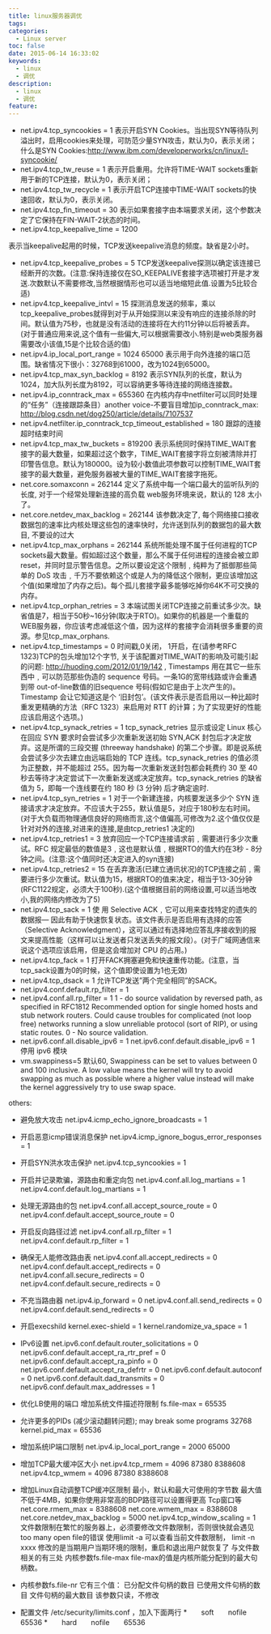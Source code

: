 ```yaml
---
title: linux服务器调优
tags:
categories:
  - Linux server
toc: false
date: 2015-06-14 16:33:02
keywords:
  - linux
  - 调优
description:
  - linux
  - 调优
feature:
---
```


* net.ipv4.tcp_syncookies = 1
表示开启SYN Cookies。当出现SYN等待队列溢出时，启用cookies来处理，可防范少量SYN攻击，默认为0，表示关闭；什么是SYN Cookies:http://www.ibm.com/developerworks/cn/linux/l-syncookie/
* net.ipv4.tcp_tw_reuse = 1
表示开启重用。允许将TIME-WAIT sockets重新用于新的TCP连接，默认为0，表示关闭；
* net.ipv4.tcp_tw_recycle = 1
表示开启TCP连接中TIME-WAIT sockets的快速回收，默认为0，表示关闭。
* net.ipv4.tcp_fin_timeout = 30
表示如果套接字由本端要求关闭，这个参数决定了它保持在FIN-WAIT-2状态的时间。
* net.ipv4.tcp_keepalive_time = 1200
<!-- more -->
表示当keepalive起用的时候，TCP发送keepalive消息的频度。缺省是2小时。
* net.ipv4.tcp_keepalive_probes = 5
TCP发送keepalive探测以确定该连接已经断开的次数。(注意:保持连接仅在SO_KEEPALIVE套接字选项被打开是才发送.次数默认不需要修改,当然根据情形也可以适当地缩短此值.设置为5比较合适)
* net.ipv4.tcp_keepalive_intvl = 15
探测消息发送的频率，乘以tcp_keepalive_probes就得到对于从开始探测以来没有响应的连接杀除的时间。默认值为75秒，也就是没有活动的连接将在大约11分钟以后将被丢弃。(对于普通应用来说,这个值有一些偏大,可以根据需要改小.特别是web类服务器需要改小该值,15是个比较合适的值)
* net.ipv4.ip_local_port_range = 1024 65000
表示用于向外连接的端口范围。缺省情况下很小：32768到61000，改为1024到65000。
* net.ipv4.tcp_max_syn_backlog = 8192
表示SYN队列的长度，默认为1024，加大队列长度为8192，可以容纳更多等待连接的网络连接数。
* net.ipv4.ip_conntrack_max = 655360
在内核内存中netfilter可以同时处理的“任务”（连接跟踪条目）another voice-不要盲目增加ip_conntrack_max: http://blog.csdn.net/dog250/article/details/7107537
* net.ipv4.netfilter.ip_conntrack_tcp_timeout_established = 180
跟踪的连接超时结束时间
* net.ipv4.tcp_max_tw_buckets = 819200
表示系统同时保持TIME_WAIT套接字的最大数量，如果超过这个数字，TIME_WAIT套接字将立刻被清除并打印警告信息。默认为180000。设为较小数值此项参数可以控制TIME_WAIT套接字的最大数量，避免服务器被大量的TIME_WAIT套接字拖死。
* net.core.somaxconn = 262144
定义了系统中每一个端口最大的监听队列的长度, 对于一个经常处理新连接的高负载 web服务环境来说，默认的 128 太小了。
* net.core.netdev_max_backlog = 262144
该参数决定了, 每个网络接口接收数据包的速率比内核处理这些包的速率快时，允许送到队列的数据包的最大数目, 不要设的过大
* net.ipv4.tcp_max_orphans = 262144
系统所能处理不属于任何进程的TCP sockets最大数量。假如超过这个数量，那么不属于任何进程的连接会被立即reset，并同时显示警告信息。之所以要设定这个限制﹐纯粹为了抵御那些简单的 DoS 攻击﹐千万不要依赖这个或是人为的降低这个限制，更应该增加这个值(如果增加了内存之后)。每个孤儿套接字最多能够吃掉你64K不可交换的内存。
* net.ipv4.tcp_orphan_retries = 3
本端试图关闭TCP连接之前重试多少次。缺省值是7，相当于50秒~16分钟(取决于RTO)。如果你的机器是一个重载的WEB服务器，你应该考虑减低这个值，因为这样的套接字会消耗很多重要的资源。参见tcp_max_orphans.
* net.ipv4.tcp_timestamps = 0
时间戳,0关闭， 1开启，在(请参考RFC 1323)TCP的包头增加12个字节, 关于该配置对TIME_WAIT的影响及可能引起的问题: http://huoding.com/2012/01/19/142 , Timestamps 用在其它一些东西中﹐可以防范那些伪造的 sequence 号码。一条1G的宽带线路或许会重遇到带 out-of-line数值的旧sequence 号码(假如它是由于上次产生的)。Timestamp 会让它知道这是个 ‘旧封包’。(该文件表示是否启用以一种比超时重发更精确的方法（RFC 1323）来启用对 RTT 的计算；为了实现更好的性能应该启用这个选项。)
* net.ipv4.tcp_synack_retries = 1
tcp_synack_retries 显示或设定 Linux 核心在回应 SYN 要求时会尝试多少次重新发送初始 SYN,ACK 封包后才决定放弃。这是所谓的三段交握 (threeway handshake) 的第二个步骤。即是说系统会尝试多少次去建立由远端启始的 TCP 连线。tcp_synack_retries 的值必须为正整数，并不能超过 255。因为每一次重新发送封包都会耗费约 30 至 40 秒去等待才决定尝试下一次重新发送或决定放弃。tcp_synack_retries 的缺省值为 5，即每一个连线要在约 180 秒 (3 分钟) 后才确定逾时.
* net.ipv4.tcp_syn_retries = 1
对于一个新建连接，内核要发送多少个 SYN 连接请求才决定放弃。不应该大于255，默认值是5，对应于180秒左右时间。(对于大负载而物理通信良好的网络而言,这个值偏高,可修改为2.这个值仅仅是针对对外的连接,对进来的连接,是由tcp_retries1 决定的)
* net.ipv4.tcp_retries1 = 3
放弃回应一个TCP连接请求前﹐需要进行多少次重试。RFC 规定最低的数值是3﹐这也是默认值﹐根据RTO的值大约在3秒 - 8分钟之间。(注意:这个值同时还决定进入的syn连接)
* net.ipv4.tcp_retries2 = 15
在丢弃激活(已建立通讯状况)的TCP连接之前﹐需要进行多少次重试。默认值为15，根据RTO的值来决定，相当于13-30分钟(RFC1122规定，必须大于100秒).(这个值根据目前的网络设置,可以适当地改小,我的网络内修改为了5)
* net.ipv4.tcp_sack = 1
使 用 Selective ACK﹐它可以用来查找特定的遗失的数据报— 因此有助于快速恢复状态。该文件表示是否启用有选择的应答（Selective Acknowledgment），这可以通过有选择地应答乱序接收到的报文来提高性能（这样可以让发送者只发送丢失的报文段）。(对于广域网通信来说这个选项应该启用，但是这会增加对 CPU 的占用。)
* net.ipv4.tcp_fack = 1
打开FACK拥塞避免和快速重传功能。(注意，当tcp_sack设置为0的时候，这个值即使设置为1也无效)
* net.ipv4.tcp_dsack = 1
允许TCP发送”两个完全相同”的SACK。
* net.ipv4.conf.default.rp_filter = 1
* net.ipv4.conf.all.rp_filter = 1
1 - do source validation by reversed path, as specified in RFC1812 Recommended option for single homed hosts and stub network routers. Could cause troubles for complicated (not loop free) networks running a slow unreliable protocol (sort of RIP), or using static routes.
0 - No source validation.
* net.ipv6.conf.all.disable_ipv6 = 1 net.ipv6.conf.default.disable_ipv6 = 1
停用 ipv6 模块
* vm.swappiness=5
默认60, Swappiness can be set to values between 0 and 100 inclusive. A low value means the kernel will try to avoid swapping as much as possible where a higher value instead will make the kernel aggressively try to use swap space.

others:
* 避免放大攻击
net.ipv4.icmp_echo_ignore_broadcasts = 1
* 开启恶意icmp错误消息保护
net.ipv4.icmp_ignore_bogus_error_responses = 1
* 开启SYN洪水攻击保护
net.ipv4.tcp_syncookies = 1
* 开启并记录欺骗，源路由和重定向包
net.ipv4.conf.all.log_martians = 1
net.ipv4.conf.default.log_martians = 1
* 处理无源路由的包
net.ipv4.conf.all.accept_source_route = 0
net.ipv4.conf.default.accept_source_route = 0
* 开启反向路径过滤
net.ipv4.conf.all.rp_filter = 1
net.ipv4.conf.default.rp_filter = 1
* 确保无人能修改路由表
net.ipv4.conf.all.accept_redirects = 0
net.ipv4.conf.default.accept_redirects = 0
net.ipv4.conf.all.secure_redirects = 0
net.ipv4.conf.default.secure_redirects = 0
* 不充当路由器
net.ipv4.ip_forward = 0
net.ipv4.conf.all.send_redirects = 0
net.ipv4.conf.default.send_redirects = 0
* 开启execshild
kernel.exec-shield = 1
kernel.randomize_va_space = 1
* IPv6设置
net.ipv6.conf.default.router_solicitations = 0
net.ipv6.conf.default.accept_ra_rtr_pref = 0
net.ipv6.conf.default.accept_ra_pinfo = 0
net.ipv6.conf.default.accept_ra_defrtr = 0
net.ipv6.conf.default.autoconf = 0
net.ipv6.conf.default.dad_transmits = 0
net.ipv6.conf.default.max_addresses = 1
*  优化LB使用的端口
 增加系统文件描述符限制
fs.file-max = 65535
*  允许更多的PIDs (减少滚动翻转问题); may break some programs 32768
kernel.pid_max = 65536
*  增加系统IP端口限制
net.ipv4.ip_local_port_range = 2000 65000
*  增加TCP最大缓冲区大小
net.ipv4.tcp_rmem = 4096 87380 8388608
net.ipv4.tcp_wmem = 4096 87380 8388608
*  增加Linux自动调整TCP缓冲区限制
最小，默认和最大可使用的字节数
最大值不低于4MB，如果你使用非常高的BDP路径可以设置得更高
Tcp窗口等
net.core.rmem_max = 8388608
net.core.wmem_max = 8388608
net.core.netdev_max_backlog = 5000
net.ipv4.tcp_window_scaling = 1
文件数限制在繁忙的服务器上，必须要修改文件数限制，否则很快就会遇见too many open file的错误
使用limit -a 可以查看当前文件数限制， limit -n xxxx 修改的是当期用户当期环境的限制，重启和退出用户就恢复了
与文件数相关的有三处
内核参数fs.file-max
file-max的值是内核所能分配到的最大句柄数。

* 内核参数fs.file-nr
它有三个值：
已分配文件句柄的数目
已使用文件句柄的数目
文件句柄的最大数目
该参数只读，不修改

* 配置文件 /etc/security/limits.conf ，加入下面两行
*　　soft　　nofile　　65536 *　　hard　　nofile　　65536

